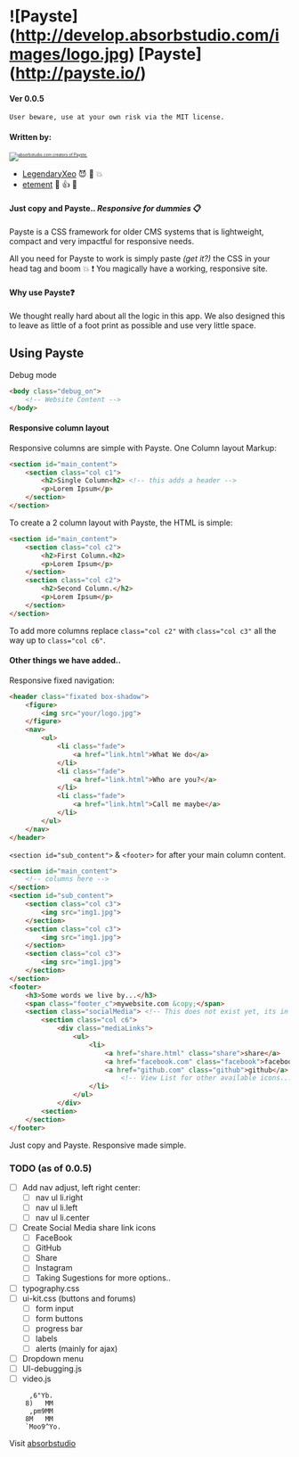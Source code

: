 # ![Payste] (http://develop.absorbstudio.com/images/logo.jpg) [Payste] (http://payste.io/) 
#### Ver 0.0.5

`User beware, use at your own risk via the MIT license.`

#### Written by: 

<section>
    <p style="font-size:0.5em">
        <a href="http://absorbstudio.com/">
            <img src="http://develop.absorbstudio.com/images/abColorLogo.png" alt="absorbstudio.com creators of Payste.">
        </a>
    </p>
</section>

* [LegendaryXeo](http://github.com/xeodee) :smiling_imp: :purple_heart: :boom:
* [etement](http://github.com/absorbstudio) :facepunch: :+1: :camel: 

#### Just copy and Payste.. *Responsive for dummies* :clipboard:

Payste is a CSS framework for older CMS systems that is lightweight, compact and very impactful for responsive needs.

All you need for Payste to work is simply paste *(get it?)* the CSS in your head tag and boom :boom: :exclamation: You magically have a working, responsive site. 

#### Why use Payste:question:

We thought really hard about all the logic in this app. We also designed this to leave as little of a foot print as possible and use very little space.

## Using Payste

Debug mode
```html
<body class="debug_on">
    <!-- Website Content -->
</body>
```

#### Responsive column layout

Responsive columns are simple with Payste.
One Column layout Markup:
```html
<section id="main_content">
    <section class="col c1">
        <h2>Single Column<h2> <!-- this adds a header -->
        <p>Lorem Ipsum</p>
    </section>
</section>
```

To create a 2 column layout with Payste, the HTML is simple:
```html
<section id="main_content">
    <section class="col c2">
        <h2>First Column.<h2> 
        <p>Lorem Ipsum</p>
    </section>
    <section class="col c2">
        <h2>Second Column.</h2>
        <p>Lorem Ipsum</p>
    </section>
</section> 
```

To add more columns replace `class="col c2"` with `class="col c3"` all the way up to `class="col c6"`.

#### Other things we have added..

Responsive fixed navigation:
```html
<header class="fixated box-shadow">
    <figure>
        <img src="your/logo.jpg">
    </figure>
    <nav>
        <ul>
            <li class="fade">
                <a href="link.html">What We do</a>
            </li>
            <li class="fade">
                <a href="link.html">Who are you?</a>
            </li>
            <li class="fade">
                <a href="link.html">Call me maybe</a>
            </li>
        </ul>
    </nav>
</header>
```

`<section id="sub_content">` & `<footer>` for after your main column content.
```html
<section id="main_content">
    <!-- columns here -->
</section>
<section id="sub_content">
    <section class="col c3">
        <img src="img1.jpg">
    </section>
    <section class="col c3">
        <img src="img1.jpg">
    </section>
    <section class="col c3">
        <img src="img1.jpg">
    </section>
</section>
<footer>
    <h3>Some words we live by...</h3>
    <span class="footer_c">mywebsite.com &copy;</span>
    <section class="socialMedia"> <!-- This does not exist yet, its in the TODO list. -->
        <section class="col c6">
            <div class="mediaLinks">
                <ul>
                    <li>
                        <a href="share.html" class="share">share</a>
                        <a href="facebook.com" class="facebook">facebook</a>
                        <a href="github.com" class="github">github</a>
                            <!-- View List for other available icons... -->
                    </li>
                </ul>
            </div>
        <section>
    </section>
</footer>
```

Just copy and Payste. Responsive made simple.

### TODO (as of 0.0.5) 

- [ ] Add nav adjust, left right center: 
    - [ ] nav ul li.right 
    - [ ] nav ul li.left 
    - [ ] nav ul li.center
- [ ] Create Social Media share link icons
    - [ ] FaceBook
    - [ ] GitHub
    - [ ] Share
    - [ ] Instagram
    - [ ] Taking Sugestions for more options..
- [ ] typography.css
- [ ] ui-kit.css (buttons and forums)
    - [ ] form input
    - [ ] form buttons
    - [ ] progress bar
    - [ ] labels
    - [ ] alerts (mainly for ajax)
- [ ] Dropdown menu 
- [ ] UI-debugging.js
- [ ] video.js

```
	 ,6"Yb.  
	8)   MM  
	 ,pm9MM  
	8M   MM  
	`Moo9^Yo.
```
Visit [absorbstudio](http://absorbstudio.com)
